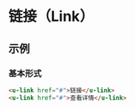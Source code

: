# 链接（Link）

## 示例
### 基本形式

``` html
<u-link href="#">链接</u-link>
<u-link href="#">查看详情</u-link>
```
